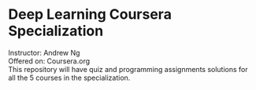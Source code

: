 # Deep Learning Coursera Specialization
Instructor: Andrew Ng <br>
Offered on: Coursera.org <br>
This repository will have quiz and programming assignments solutions for all the 5 courses in the specialization.
